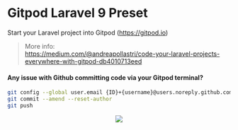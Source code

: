 # Gitpod Laravel 9 Preset
Start your Laravel project into Gitpod (https://gitpod.io)
> More info:<br>https://medium.com/@andreapollastri/code-your-laravel-projects-everywhere-with-gitpod-db4010713eed

#### Any issue with Github committing code via your Gitpod terminal?
```bash
git config --global user.email {ID}+{username}@users.noreply.github.com
git commit --amend --reset-author
git push
```

<center>
<img src="https://miro.medium.com/max/1400/1*OspLcgBCBlXgD6AdSrqN1A.png">
</center>

